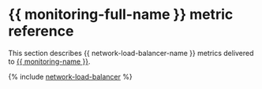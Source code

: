 # {{ monitoring-full-name }} metric reference

This section describes {{ network-load-balancer-name }} metrics delivered to [{{ monitoring-name }}](../monitoring/).

{% include [network-load-balancer](../_includes/monitoring/metrics-ref/network-load-balancer.md) %}